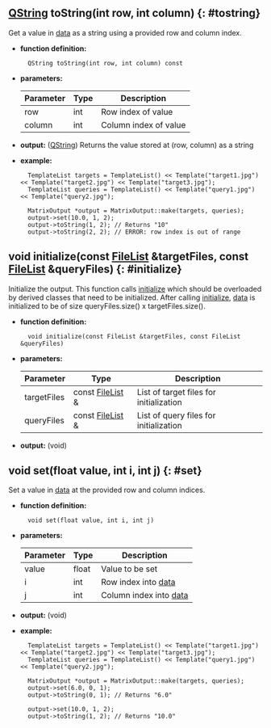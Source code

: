## [QString][QString] toString(int row, int column) {: #tostring}

Get a value in [data](members.md#data) as a string using a provided row and column index.

* **function definition:**

        QString toString(int row, int column) const

* **parameters:**

    Parameter | Type | Description
    --- | --- | ---
    row | int | Row index of value
    column | int | Column index of value

* **output:** ([QString][QString]) Returns the value stored at (row, column) as a string
* **example:**

        TemplateList targets = TemplateList() << Template("target1.jpg") << Template("target2.jpg") << Template("target3.jpg");
        TemplateList queries = TemplateList() << Template("query1.jpg") << Template("query2.jpg");

        MatrixOutput *output = MatrixOutput::make(targets, queries);
        output->set(10.0, 1, 2);
        output->toString(1, 2); // Returns "10"
        output->toString(2, 2); // ERROR: row index is out of range

## void initialize(const [FileList](../filelist/filelist.md) &targetFiles, const [FileList](../filelist/filelist.md) &queryFiles) {: #initialize}

Initialize the output. This function calls [initialize](../output/functions.md#initialize) which should be overloaded by derived classes that need to be initialized. After calling [initialize](../output/functions.md#initialize), [data](members.md#data) is initialized to be of size queryFiles.size() x targetFiles.size().

* **function definition:**

        void initialize(const FileList &targetFiles, const FileList &queryFiles)

* **parameters:**

    Parameter | Type | Description
    --- | --- | ---
    targetFiles | const [FileList](../filelist/filelist.md) & | List of target files for initialization
    queryFiles | const [FileList](../filelist/filelist.md) & | List of query files for initialization

* **output:** (void)


## void set(float value, int i, int j) {: #set}

Set a value in [data](members.md#data) at the provided row and column indices.

* **function definition:**

        void set(float value, int i, int j)

* **parameters:**

    Parameter | Type | Description
    --- | --- | ---
    value | float | Value to be set
    i | int | Row index into [data](members.md#data)
    j | int | Column index into [data](members.md#data)

* **output:** (void)
* **example:**

        TemplateList targets = TemplateList() << Template("target1.jpg") << Template("target2.jpg") << Template("target3.jpg");
        TemplateList queries = TemplateList() << Template("query1.jpg") << Template("query2.jpg");

        MatrixOutput *output = MatrixOutput::make(targets, queries);
        output->set(6.0, 0, 1);
        output->toString(0, 1); // Returns "6.0"

        output->set(10.0, 1, 2);
        output->toString(1, 2); // Returns "10.0"

<!-- Links -->
[QString]: http://doc.qt.io/qt-5/QString.html "QString"
